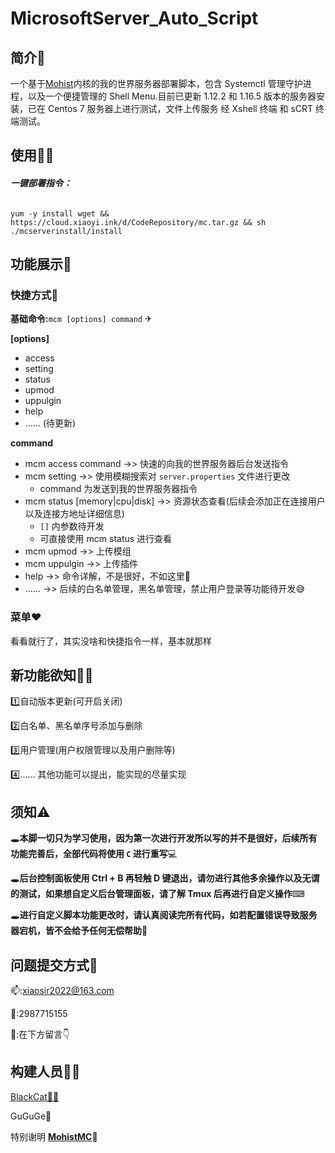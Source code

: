# MicrosoftServer_Auto_Script

## 简介👾

一个基于[Mohist](https://mohistmc.com/)内核的我的世界服务器部署脚本，包含 Systemctl 管理守护进程，以及一个便捷管理的 Shell Menu.目前已更新 1.12.2 和 1.16.5 版本的服务器安装，已在 Centos 7 服务器上进行测试，文件上传服务 经 Xshell 终端 和 sCRT 终端测试。



## 使用🐱‍🏍

###### **一键部署指令：** 

```shell
yum -y install wget && https://cloud.xiaoyi.ink/d/CodeRepository/mc.tar.gz && sh ./mcserverinstall/install
```



## 功能展示🤖

### 快捷方式💨

**基础命令:**`mcm [options] command` ✈

**[options]**

-   access
-   setting
-   status
-   upmod
-   uppulgin
-   help
-   ...... (待更新)

**command**

-   mcm access command ->> 快速的向我的世界服务器后台发送指令
-   mcm setting ->> 使用模糊搜索对 `server.properties` 文件进行更改
    -   command 为发送到我的世界服务器指令
-   mcm status [memory|cpu|disk] ->> 资源状态查看(后续会添加正在连接用户以及连接方地址详细信息)
    -   `[]` 内参数待开发
    -   可直接使用 mcm status 进行查看
-   mcm upmod ->> 上传模组
-   mcm uppulgin ->> 上传插件
-   help ->> 命令详解，不是很好，不如这里🤔
-   ...... ->> 后续的白名单管理，黑名单管理，禁止用户登录等功能待开发😅



### 菜单❤

看看就行了，其实没啥和快捷指令一样，基本就那样



## 新功能欲知👨‍🚀

1️⃣自动版本更新(可开启关闭)

2️⃣白名单、黑名单序号添加与删除

3️⃣用户管理(用户权限管理以及用户删除等)

4️⃣...... 其他功能可以提出，能实现的尽量实现



## 须知⚠

🕳**本脚一切只为学习使用，因为第一次进行开发所以写的并不是很好，后续所有功能完善后，全部代码将使用 `C` 进行重写**💻

🕳**后台控制面板使用 Ctrl + B 再轻触 D 键退出，请勿进行其他多余操作以及无谓的测试，如果想自定义后台管理面板，请了解 Tmux 后再进行自定义操作**⌨

🕳**进行自定义脚本功能更改时，请认真阅读完所有代码，如若配置错误导致服务器宕机，皆不会给予任何无偿帮助**🤯



## 问题提交方式📧

📫:xiaosir2022@163.com

🐧:2987715155

💬:在下方留言👇



## 构建人员🦸‍♂️

[BlackCat🐱‍💻](https://blog.xiaoyi.ink/) 

GuGuGe🦃

特别谢明 **[MohistMC](https://mohistmc.com/sponsor)**🙇‍
